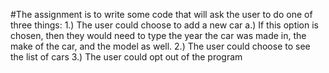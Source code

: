 #The assignment is to write some code that will ask the user to do one of three things:
  1.) The user could choose to add a new car
      a.) If this option is chosen, then they would need to type the year the car was made in, the make of the car, and the             model as well.
  2.) The user could choose to see the list of cars
  3.) The user could opt out of the program

